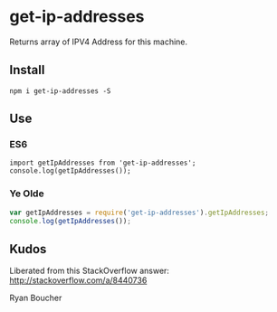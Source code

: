 # get-ip-addresses
Returns array of IPV4 Address for this machine.

## Install
~~~shell
npm i get-ip-addresses -S
~~~

## Use
### ES6
~~~es6
import getIpAddresses from 'get-ip-addresses';
console.log(getIpAddresses());
~~~

### Ye Olde
~~~javascript
var getIpAddresses = require('get-ip-addresses').getIpAddresses;
console.log(getIpAddresses());
~~~

## Kudos
Liberated from this StackOverflow answer: http://stackoverflow.com/a/8440736

Ryan Boucher